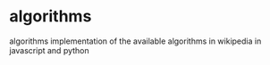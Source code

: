 # algorithms
algorithms implementation of the available algorithms in wikipedia in javascript and python
